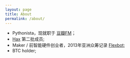 ```yaml
---
layout: page
title: About
permalink: /about/
---
```


- Pythonista，现就职于 [豆瓣FM](https://douban.fm)；
- [Hax](https://hax.co) 第二批成员;
- Maker / 前智能硬件创业者，2013年亚洲众筹记录 [Flexbot](https://www.kickstarter.com/projects/1387330585/hex-a-copter-that-anyone-can-fly/description);
- BTC holder;
